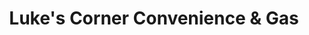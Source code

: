 ---
title: "Luke's Corner Convenience & Gas"
url: /pittsboro/lukes-corner-convenience-und-gas/
shop: Lebensmittel
---